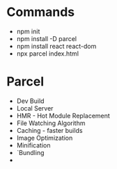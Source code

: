 # Commands

- npm init
- npm install -D parcel
- npm install react react-dom
- npx parcel index.html


# Parcel

- Dev Build
- Local Server
- HMR - Hot Module Replacement
- File Watching Algorithm
- Caching - faster builds
- Image Optimization
- Minification
- `Bundling
- 
 